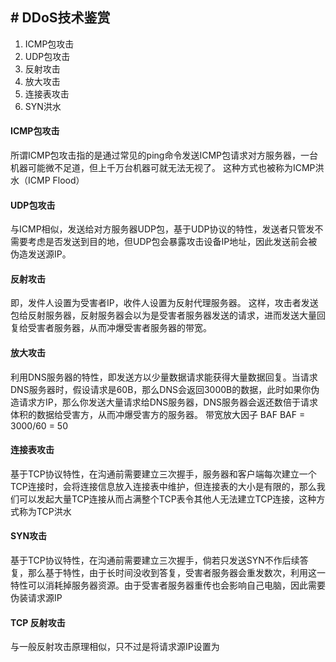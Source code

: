 ## # DDoS技术鉴赏
1. ICMP包攻击
2. UDP包攻击 
3. 反射攻击
4. 放大攻击
5. 连接表攻击
6. SYN洪水

#### ICMP包攻击
所谓ICMP包攻击指的是通过常见的ping命令发送ICMP包请求对方服务器，一台机器可能微不足道，但上千万台机器可就无法无视了。
这种方式也被称为ICMP洪水（ICMP Flood）

#### UDP包攻击
与ICMP相似，发送给对方服务器UDP包，基于UDP协议的特性，发送者只管发不需要考虑是否发送到目的地，但UDP包会暴露攻击设备IP地址，因此发送前会被伪造发送源IP。

#### 反射攻击
即，发件人设置为受害者IP，收件人设置为反射代理服务器。
这样，攻击者发送包给反射服务器，反射服务器会以为是受害者服务器发送的请求，进而发送大量回复给受害者服务器，从而冲爆受害者服务器的带宽。

#### 放大攻击
利用DNS服务器的特性，即发送方以少量数据请求能获得大量数据回复。当请求DNS服务器时，假设请求是60B，那么DNS会返回3000B的数据，此时如果你伪造请求方IP，那么你发送大量请求给DNS服务器，DNS服务器会返还数倍于请求体积的数据给受害方，从而冲爆受害方的服务器。
带宽放大因子 BAF
BAF = 3000/60 = 50

#### 连接表攻击
基于TCP协议特性，在沟通前需要建立三次握手，服务器和客户端每次建立一个TCP连接时，会将连接信息放入连接表中维护，但连接表的大小是有限的，那么我们可以发起大量TCP连接从而占满整个TCP表令其他人无法建立TCP连接，这种方式称为TCP洪水

#### SYN攻击
基于TCP协议特性，在沟通前需要建立三次握手，倘若只发送SYN不作后续答复，那么基于特性，由于长时间没收到答复，受害者服务器会重发数次，利用这一特性可以消耗掉服务器资源。由于受害者服务器重传也会影响自己电脑，因此需要伪装请求源IP

#### TCP 反射攻击
与一般反射攻击原理相似，只不过是将请求源IP设置为
